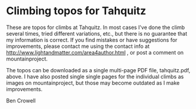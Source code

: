 Climbing topos for Tahquitz
===========================

These are topos for climbs at Tahquitz. In most
cases I've done the climb several times, tried different variations, etc., but there is
no guarantee that my information is correct. If you find mistakes or have
suggestions for improvements, please contact me using the contact info at
http://www.lightandmatter.com/area4author.html , or post a comment on mountainproject.

The topos can be downloaded as a single multi-page PDF file, tahquitz.pdf, above. I
have also posted single single pages for the individual climbs as images
on mountainproject, but those may become outdated as I make improvements.

Ben Crowell

